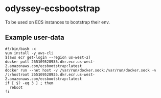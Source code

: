 odyssey-ecsbootstrap
========
To be used on ECS instances to bootstrap their env.


Example user-data
--------
```
#!/bin/bash -x
yum install -y aws-cli
$(aws ecr get-login --region us-west-2)
docker pull 265109528935.dkr.ecr.us-west-2.amazonaws.com/ecsbootstrap:latest
docker run --net host -v /var/run/docker.sock:/var/run/docker.sock -v /:/hostroot 265109528935.dkr.ecr.us-west-2.amazonaws.com/ecsbootstrap:latest
if [ $? -eq 3 ] ; then
  reboot
fi
```
